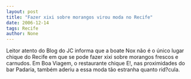 ```yaml
---
layout: post
title: "Fazer xixi sobre morangos virou moda no Recife"
date: 2006-12-14
tags: Recife
author: None
---
```

Leitor atento do Blog do JC informa que a boate Nox não é o único lugar chique do Recife em que se pode fazer xixi sobre morangos frescos e carnudos. 
Em Boa Viagem, o restaurante chique E!, nas proximidades do bar Padaria, também aderiu a essa moda tão estranha quanto rid?cula. 